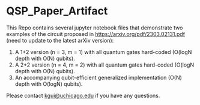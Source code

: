 # QSP_Paper_Artifact
This Repo contains several jupyter notebook files that demonstrate two examples of the circuit proposed in https://arxiv.org/pdf/2303.02131.pdf (need to update to the latest arXiv version):

1. A 1+2 version (n = 3, m = 1) with all quantum gates hard-coded (O(logN depth with O(N) qubits).
2. A 2+2 version (n = 4, m = 2) with all quantum gates hard-coded (O(logN depth with O(N) qubits).
3. An accompanying qubit-efficient generalized implementation (O(N) depth with O(logN) qubits).

Please contact kgui@uchicago.edu if you have any questions.
